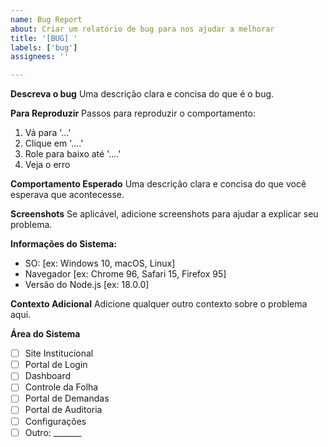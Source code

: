 ```yaml
---
name: Bug Report
about: Criar um relatório de bug para nos ajudar a melhorar
title: '[BUG] '
labels: ['bug']
assignees: ''

---
```


**Descreva o bug**
Uma descrição clara e concisa do que é o bug.

**Para Reproduzir**
Passos para reproduzir o comportamento:
1. Vá para '...'
2. Clique em '....'
3. Role para baixo até '....'
4. Veja o erro

**Comportamento Esperado**
Uma descrição clara e concisa do que você esperava que acontecesse.

**Screenshots**
Se aplicável, adicione screenshots para ajudar a explicar seu problema.

**Informações do Sistema:**
 - SO: [ex: Windows 10, macOS, Linux]
 - Navegador [ex: Chrome 96, Safari 15, Firefox 95]
 - Versão do Node.js [ex: 18.0.0]

**Contexto Adicional**
Adicione qualquer outro contexto sobre o problema aqui.

**Área do Sistema**
- [ ] Site Institucional
- [ ] Portal de Login
- [ ] Dashboard
- [ ] Controle da Folha
- [ ] Portal de Demandas
- [ ] Portal de Auditoria
- [ ] Configurações
- [ ] Outro: _______